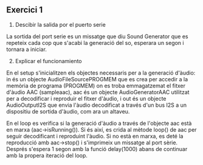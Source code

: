 ## Exercici 1

1. Descibir la salida por el puerto serie 

La sortida del port serie es un missatge que diu Sound Generator que es repeteix cada cop que s'acabi la generació del so, esperara un segon i tornara a iniciar.

2. Explicar el funcionamiento 

En el setup s'inicialitzen els objectes necessaris per a la generació d'àudio: in és un objecte AudioFileSourcePROGMEM que es crea per accedir a la memòria de programa (PROGMEM) on es troba emmagatzemat el fitxer d'àudio AAC (sampleaac), aac és un objecte AudioGeneratorAAC utilitzat per a decodificar i reproduir el fitxer d'àudio, i out és un objecte AudioOutputI2S que envia l'àudio decodificat a través d'un bus I2S a un dispositiu de sortida d'àudio, com ara un altaveu.

En el loop es verifica si la generació d'àudio a través de l'objecte aac està en marxa (aac->isRunning()). Si és així, es crida al mètode loop() de aac per seguir decodificant i reproduint l'àudio. Si no està en marxa, es deté la reproducció amb aac->stop() i s'imprimeix un missatge al port sèrie. Després s'espera 1 segon amb la funció delay(1000) abans de continuar amb la propera iteració del loop.